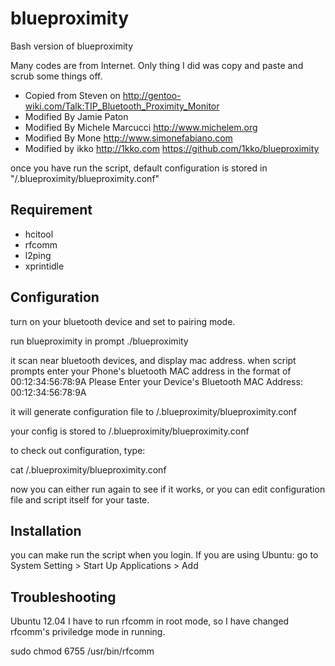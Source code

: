 blueproximity
=============
Bash version of blueproximity

Many codes are from Internet. Only thing I did was copy and paste and scrub some things off.

- Copied from Steven on http://gentoo-wiki.com/Talk:TIP_Bluetooth_Proximity_Monitor
- Modified By Jamie Paton 
- Modified By Michele Marcucci http://www.michelem.org
- Modified By Mone http://www.simonefabiano.com
- Modified by ikko http://1kko.com https://github.com/1kko/blueproximity

once you have run the script,
default configuration is stored in "<your home dir>/.blueproximity/blueproximity.conf"


Requirement
----
- hcitool
- rfcomm
- l2ping
- xprintidle


Configuration
----
turn on your bluetooth device and set to pairing mode.

run blueproximity in prompt
 ./blueproximity

it scan near bluetooth devices, and display mac address.
when script prompts enter your Phone's bluetooth MAC address in the format of 00:12:34:56:78:9A
 Please Enter your Device's Bluetooth MAC Address: 00:12:34:56:78:9A

it will generate configuration file to <your homedir>/.blueproximity/blueproximity.conf

 your config is stored to <your homedir>/.blueproximity/blueproximity.conf

 to check out configuration, type:

   cat <your homedir>/.blueproximity/blueproximity.conf


now you can either run again to see if it works, or
you can edit configuration file and script itself for your taste.


Installation
----
you can make run the script when you login.
If you are using Ubuntu:
go to System Setting > Start Up Applications > Add 

Troubleshooting
----
Ubuntu 12.04 I have to run rfcomm in root mode, so I have changed rfcomm's priviledge mode in running.

sudo chmod 6755 /usr/bin/rfcomm
